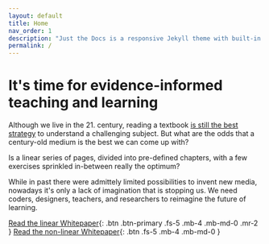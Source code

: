 ```yaml
---
layout: default
title: Home
nav_order: 1
description: "Just the Docs is a responsive Jekyll theme with built-in search that is easily customizable and hosted on GitHub Pages."
permalink: /
---
```


# It's time for evidence-informed teaching and learning

Although we live in the 21. century, reading a textbook [is still the best strategy](https://www.lesswrong.com/posts/xg3hXCYQPJkwHyik2/the-best-textbooks-on-every-subject) to understand a challenging subject. But what are the odds that a century-old medium is the best we can come up with?

Is a linear series of pages, divided into pre-defined chapters, with a few exercises sprinkled in-between really the optimum?

While in past there were admittely limited possibilities to invent new media, nowadays it's only a lack of imagination that is stopping us. We need coders, designers, teachers, and researchers to reimagine the future of learning.


[Read the linear Whitepaper](#getting-started){: .btn .btn-primary .fs-5 .mb-4 .mb-md-0 .mr-2 } [Read the non-linear Whitepaper](https://github.com/pmarsceill/just-the-docs){: .btn .fs-5 .mb-4 .mb-md-0 }



